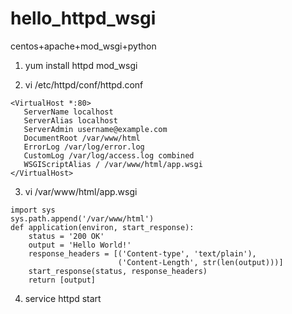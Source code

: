 # hello_httpd_wsgi

centos+apache+mod_wsgi+python

1. yum install httpd mod_wsgi

2. vi /etc/httpd/conf/httpd.conf
```
<VirtualHost *:80>
   ServerName localhost
   ServerAlias localhost
   ServerAdmin username@example.com
   DocumentRoot /var/www/html
   ErrorLog /var/log/error.log
   CustomLog /var/log/access.log combined
   WSGIScriptAlias / /var/www/html/app.wsgi
</VirtualHost>
```

3. vi /var/www/html/app.wsgi
```
import sys
sys.path.append('/var/www/html')
def application(environ, start_response):
    status = '200 OK'
    output = 'Hello World!'
    response_headers = [('Content-type', 'text/plain'),
                        ('Content-Length', str(len(output)))]
    start_response(status, response_headers)
    return [output]
```

4. service httpd start
